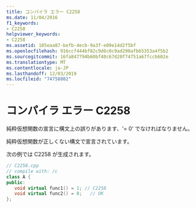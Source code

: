 ```yaml
---
title: コンパイラ エラー C2258
ms.date: 11/04/2016
f1_keywords:
- C2258
helpviewer_keywords:
- C2258
ms.assetid: 105eaa87-befb-4ecb-9a3f-e09e14d2f5bf
ms.openlocfilehash: 916ccf444bf82c9d6c0c9ad290afb65353a4f5b2
ms.sourcegitcommit: 16fa847794b60bf40c67d20f74751a67fccb602e
ms.translationtype: MT
ms.contentlocale: ja-JP
ms.lasthandoff: 12/03/2019
ms.locfileid: "74758802"
---
```

# <a name="compiler-error-c2258"></a>コンパイラ エラー C2258

純粋仮想関数の宣言に構文上の誤りがあります、'= 0' でなければなりません。

純粋仮想関数が正しくない構文で宣言されています。

次の例では C2258 が生成されます。

```cpp
// C2258.cpp
// compile with: /c
class A {
public:
   void virtual func1() = 1; // C2258
   void virtual func2() = 0;   // OK
};
```
